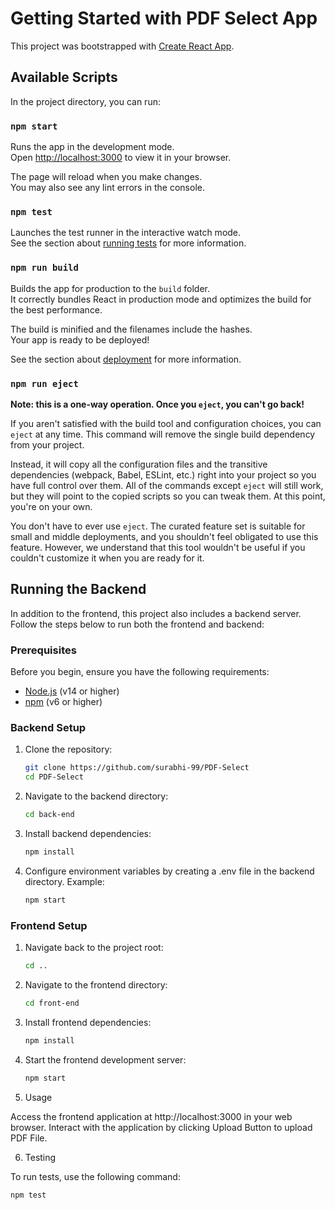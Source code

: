 # Getting Started with PDF Select App

This project was bootstrapped with [Create React App](https://github.com/facebook/create-react-app).

## Available Scripts

In the project directory, you can run:

### `npm start`

Runs the app in the development mode.\
Open [http://localhost:3000](http://localhost:3000) to view it in your browser.

The page will reload when you make changes.\
You may also see any lint errors in the console.

### `npm test`

Launches the test runner in the interactive watch mode.\
See the section about [running tests](https://facebook.github.io/create-react-app/docs/running-tests) for more information.

### `npm run build`

Builds the app for production to the `build` folder.\
It correctly bundles React in production mode and optimizes the build for the best performance.

The build is minified and the filenames include the hashes.\
Your app is ready to be deployed!

See the section about [deployment](https://facebook.github.io/create-react-app/docs/deployment) for more information.

### `npm run eject`

**Note: this is a one-way operation. Once you `eject`, you can't go back!**

If you aren't satisfied with the build tool and configuration choices, you can `eject` at any time. This command will remove the single build dependency from your project.

Instead, it will copy all the configuration files and the transitive dependencies (webpack, Babel, ESLint, etc.) right into your project so you have full control over them. All of the commands except `eject` will still work, but they will point to the copied scripts so you can tweak them. At this point, you're on your own.

You don't have to ever use `eject`. The curated feature set is suitable for small and middle deployments, and you shouldn't feel obligated to use this feature. However, we understand that this tool wouldn't be useful if you couldn't customize it when you are ready for it.

## Running the Backend

In addition to the frontend, this project also includes a backend server. Follow the steps below to run both the frontend and backend:

### Prerequisites

Before you begin, ensure you have the following requirements:

- [Node.js](https://nodejs.org/) (v14 or higher)
- [npm](https://www.npmjs.com/) (v6 or higher)

### Backend Setup

1. Clone the repository:

   ```bash
   git clone https://github.com/surabhi-99/PDF-Select
   cd PDF-Select

   ```

2. Navigate to the backend directory:

   ```bash
   cd back-end

   ```

3. Install backend dependencies:

   ```bash
   npm install

   ```

4. Configure environment variables by creating a .env file in the backend directory. Example:

   ```bash
   npm start

   ```

### Frontend Setup

1. Navigate back to the project root:

   ```bash
   cd ..

   ```

2. Navigate to the frontend directory:

   ```bash
   cd front-end

   ```

3. Install frontend dependencies:

   ```bash
   npm install

   ```

4. Start the frontend development server:

   ```bash
   npm start

   ```

5. Usage

Access the frontend application at http://localhost:3000 in your web browser.
Interact with the application by clicking Upload Button to upload PDF File.

6. Testing

To run tests, use the following command:

   ```bash
   npm test

   ```

